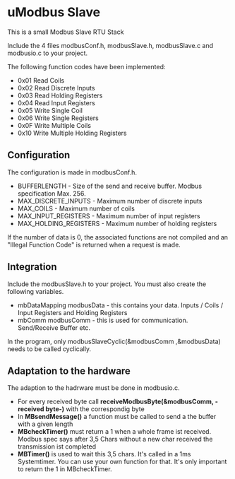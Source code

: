 # uModbus Slave
This is a small Modbus Slave RTU Stack

Include the 4 files modbusConf.h, modbusSlave.h, modbusSlave.c and modbusio.c to your project.

The following function codes have been implemented:

* 0x01 Read Coils
* 0x02 Read Discrete Inputs
* 0x03 Read Holding Registers
* 0x04 Read Input Registers
* 0x05 Write Single Coil
* 0x06 Write Single Registers
* 0x0F Write Multiple Coils
* 0x10 Write Multiple Holding Registers

## Configuration
The configuration is made in modbusConf.h.

* BUFFERLENGTH - Size of the send and receive buffer. Modbus specification Max. 256.
* MAX_DISCRETE_INPUTS - Maximum number of discrete inputs
* MAX_COILS - Maximum number of coils
* MAX_INPUT_REGISTERS - Maximum number of input registers
* MAX_HOLDING_REGISTERS - Maximum number of holding registers

If the number of data is 0, the associated functions are not compiled and an "Illegal Function Code" is returned when a request is made.

## Integration
Include the modbusSlave.h to your project. You must also create the following variables.

* mbDataMapping modbusData - this contains your data. Inputs / Coils / Input Registers and Holding Registers
* mbComm modbusComm - this is used for communication. Send/Receive Buffer etc.

In the program, only modbusSlaveCyclic(&modbusComm ,&modbusData) needs to be called cyclically.

## Adaptation to the hardware
The adaption to the hadrware must be done in modbusio.c.

* For every received byte call **receiveModbusByte(&modbusComm, -received byte-)** with the correspondig byte
* In **MBsendMessage()** a function must be called to send a the buffer with a given length
* **MBcheckTimer()** must return a 1 when a whole frame ist received. Modbus spec says after 3,5 Chars without a new char received the transmission ist completed
* **MBTimer()** is used to wait this 3,5 chars. It's called in a 1ms Systemtimer. You can use your own function for that. It's only important to return the 1 in MBcheckTimer.
